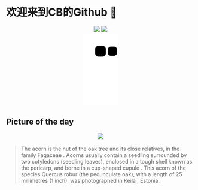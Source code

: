 
# 欢迎来到CB的Github 👋

<div align="center">
  <img height="137px" src="https://github-readme-stats.vercel.app/api?username=SuperCB&show_icons=true&theme=radical" />
  <img height="137px" src="https://github-readme-stats.vercel.app/api/top-langs/?username=SuperCB&hide_title=true&hide_border=true&layout=compact&langs_count=6&text_color=000&icon_color=fff" />
</div>


<div align="center">
    <img src="./contribution-snake/github-contribution-grid-snake.svg" />
</div>



## Picture of the day
<div align="center">
  <img width=400px src="https://upload.wikimedia.org/wikipedia/commons/thumb/2/2e/Quercus_robur_acorn_-_Keila.jpg/450px-Quercus_robur_acorn_-_Keila.jpg" />
</div>

>The  acorn  is the  nut  of the  oak  tree and its close relatives, in the family  Fagaceae . Acorns usually contain a  seedling  surrounded by two  cotyledons  (seedling leaves), enclosed in a tough  shell  known as the pericarp, and borne in a cup-shaped  cupule . This acorn of the species  Quercus robur  (the pedunculate oak), with a length of 25 millimetres (1 inch), was photographed in  Keila , Estonia.



